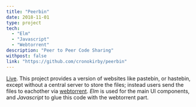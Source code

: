 ```yaml
---
title: "Peerbin"
date: 2018-11-01
type: project
tech:
  - "Elm"
  - "Javascript"
  - "Webtorrent"
description: "Peer to Peer Code Sharing"
withpost: false
link: "https://github.com/cronokirby/peerbin"
---
```

[Live](https://cronokirby.github.io/peerbin/#/).
This project provides a version of websites like pastebin, or hastebin, except without
a central server to store the files; instead users send the files to eachother
via [webtorrent](https://webtorrent.io/). *Elm* is used for the main
UI components, and *Javascript* to glue this code with the webtorrent part.
<!--more-->
